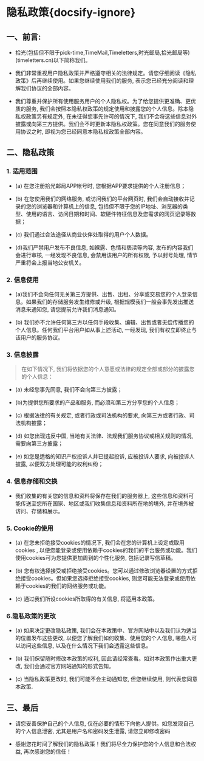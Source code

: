# 隐私政策{docsify-ignore}

## 一、前言: 

- 拾光(包括但不限于pick-time,TimeMail,Timeletters,时光邮局,拾光邮局等)(timeletters.cn)以下简称我们。

- 我们非常重视用户隐私政策并严格遵守相关的法律规定。请您仔细阅读《隐私政策》后再继续使用。如果您继续使用我们的服务, 表示您已经充分阅读和理解我们协议的全部内容。

- 我们尊重并保护所有使用服务用户的个人隐私权。为了给您提供更准确、更优质的服务, 我们会按照本隐私权政策的规定使用和披露您的个人信息。除本隐私权政策另有规定外, 在未征得您事先许可的情况下, 我们不会将这些信息对外披露或向第三方提供。我们会不时更新本隐私权政策。您在同意我们的服务使用协议之时, 即视为您已经同意本隐私权政策全部内容。

## 二、隐私政策
### 1. 适用范围

- (a) 在您注册拾光邮局APP帐号时, 您根据APP要求提供的个人注册信息；

- (b) 在您使用我们的网络服务, 或访问我们的平台网页时, 我们会自动接收并记录的您的浏览器和计算机上的信息, 包括但不限于您的IP地址、浏览器的类型、使用的语言、访问日期和时间、软硬件特征信息及您需求的网页记录等数据；

- (c) 我们通过合法途径从商业伙伴处取得的用户个人数据。

- (d)我们严禁用户发布不良信息, 如裸露、色情和亵渎等内容, 发布的内容我们会进行审核, 一经发现不良信息, 会禁用该用户的所有权限, 予以封号处理, 情节严重将会上报当地公安机关。

### 2. 信息使用

- (a)我们不会向任何无关第三方提供、出售、出租、分享或交易您的个人登录信息。如果我们的存储服务发生维修或升级, 根据规模我们一般会事先发出推送消息来通知您, 请您提前允许我们消息通知。

- (b) 我们亦不允许任何第三方以任何手段收集、编辑、出售或者无偿传播您的个人信息。任何我们平台用户如从事上述活动, 一经发现, 我们有权立即终止与该用户的服务协议。

### 3. 信息披露

> 在如下情况下, 我们将依据您的个人意愿或法律的规定全部或部分的披露您的个人信息：

- (a) 未经您事先同意, 我们不会向第三方披露；

- (b)为提供您所要求的产品和服务, 而必须和第三方分享您的个人信息；

- (c) 根据法律的有关规定, 或者行政或司法机构的要求, 向第三方或者行政、司法机构披露；

- (d) 如您出现违反中国, 当地有关法律、法规我们服务协议或相关规则的情况, 需要向第三方披露；

- (e) 如您是适格的知识产权投诉人并已提起投诉, 应被投诉人要求, 向被投诉人披露, 以便双方处理可能的权利纠纷；

### 4. 信息存储和交换

- 我们收集的有关您的信息和资料将保存在我们的服务器上, 这些信息和资料可能传送至您所在国家、地区或我们收集信息和资料所在地的境外, 并在境外被访问、存储和展示。

### 5. Cookie的使用

- (a) 在您未拒绝接受cookies的情况下, 我们会在您的计算机上设定或取用cookies , 以便您能登录或使用依赖于cookies的我们的平台服务或功能。我们使用cookies可为您提供更加周到的个性化服务, 包括记录写信草稿。

- (b) 您有权选择接受或拒绝接受cookies。您可以通过修改浏览器设置的方式拒绝接受cookies。但如果您选择拒绝接受cookies, 则您可能无法登录或使用依赖于cookies的我们的网络服务或功能。

- (c) 通过我们所设cookies所取得的有关信息, 将适用本政策。

### 6.隐私政策的更改

- (a) 如果决定更改隐私政策, 我们会在本政策中、官方网站中以及我们认为适当的位置发布这些更改, 以便您了解我们如何收集、使用您的个人信息, 哪些人可以访问这些信息, 以及在什么情况下我们会透露这些信息。

- (b) 我们保留随时修改本政策的权利, 因此请经常查看。如对本政策作出重大更改, 我们会通过官方网站通知的形式告知。

- (c) 当隐私政策更改时, 我们可能不会主动通知您, 但您继续使用, 则代表您同意本政策.

## 三、最后

- 请您妥善保护自己的个人信息, 仅在必要的情形下向他人提供。如您发现自己的个人信息泄密, 尤其是用户名和密码发生泄露, 请您立即修改密码

- 感谢您花时间了解我们的隐私政策！我们将尽全力保护您的个人信息和合法权益, 再次感谢您的信任！